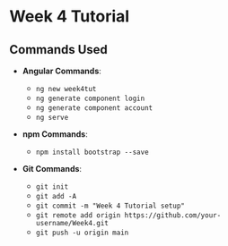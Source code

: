# Week 4 Tutorial

## Commands Used

- **Angular Commands**:
  - `ng new week4tut`
  - `ng generate component login`
  - `ng generate component account`
  - `ng serve`

- **npm Commands**:
  - `npm install bootstrap --save`

- **Git Commands**:
  - `git init`
  - `git add -A`
  - `git commit -m "Week 4 Tutorial setup"`
  - `git remote add origin https://github.com/your-username/Week4.git`
  - `git push -u origin main`
